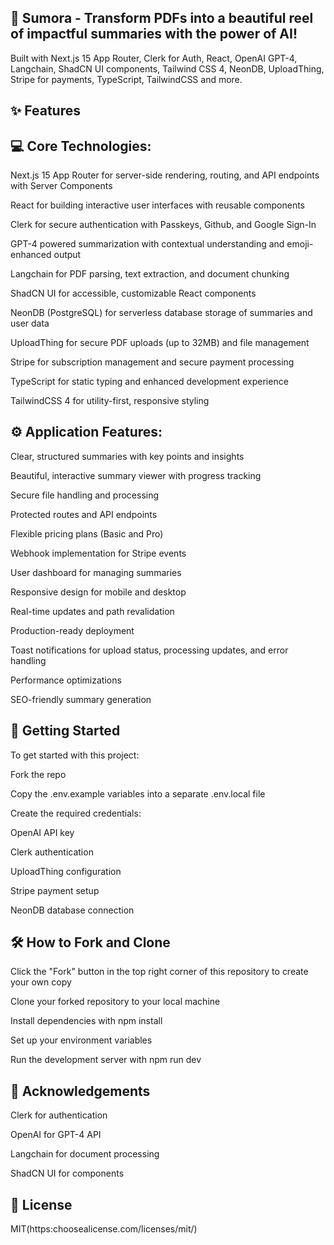 ## 📝 Sumora - Transform PDFs into a beautiful reel of impactful summaries with the power of AI!
Built with Next.js 15 App Router, Clerk for Auth, React, OpenAI GPT-4, Langchain, ShadCN UI components, Tailwind CSS 4, NeonDB, UploadThing, Stripe for payments, TypeScript, TailwindCSS and more.

## ✨ Features

## 💻 Core Technologies:
Next.js 15 App Router for server-side rendering, routing, and API endpoints with Server Components

React for building interactive user interfaces with reusable components

Clerk for secure authentication with Passkeys, Github, and Google Sign-In

GPT-4 powered summarization with contextual understanding and emoji-enhanced output

Langchain for PDF parsing, text extraction, and document chunking

ShadCN UI for accessible, customizable React components

NeonDB (PostgreSQL) for serverless database storage of summaries and user data

UploadThing for secure PDF uploads (up to 32MB) and file management

Stripe for subscription management and secure payment processing

TypeScript for static typing and enhanced development experience

TailwindCSS 4 for utility-first, responsive styling

## ⚙️ Application Features:
Clear, structured summaries with key points and insights

Beautiful, interactive summary viewer with progress tracking

Secure file handling and processing

Protected routes and API endpoints

Flexible pricing plans (Basic and Pro)

Webhook implementation for Stripe events

User dashboard for managing summaries

Responsive design for mobile and desktop

Real-time updates and path revalidation

Production-ready deployment

Toast notifications for upload status, processing updates, and error handling

Performance optimizations

SEO-friendly summary generation

## 🚀 Getting Started
To get started with this project:

Fork the repo

Copy the .env.example variables into a separate .env.local file

Create the required credentials:

OpenAI API key

Clerk authentication

UploadThing configuration

Stripe payment setup

NeonDB database connection

## 🛠️ How to Fork and Clone
Click the "Fork" button in the top right corner of this repository to create your own copy

Clone your forked repository to your local machine

Install dependencies with npm install

Set up your environment variables

Run the development server with npm run dev

## 🙌 Acknowledgements
Clerk for authentication

OpenAI for GPT-4 API

Langchain for document processing

ShadCN UI for components

## 📜 License
MIT(https:choosealicense.com/licenses/mit/)